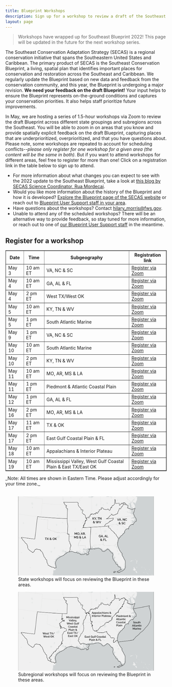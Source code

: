 ```yaml
---
title: Blueprint Workshops
description: Sign up for a workshop to review a draft of the Southeast Conservation Blueprint.
layout: page
---
```

<blockquote>Workshops have wrapped up for Southeast Blueprint 2022! This page will be updated in the future for the next workshop series.</blockquote>

The Southeast Conservation Adaptation Strategy (SECAS) is a regional conservation initiative that spans the Southeastern United States and Caribbean. The primary product of SECAS is the Southeast Conservation Blueprint, a living, spatial plan that identifies important places for conservation and restoration across the Southeast and Caribbean. We regularly update the Blueprint based on new data and feedback from the conservation community, and this year, the Blueprint is undergoing a major revision. <b>We need your feedback on the draft Blueprint!</b> Your input helps to ensure the Blueprint represents on-the-ground conditions and captures your conservation priorities. It also helps staff prioritize future improvements.

In May, we are hosting a series of 1.5-hour workshops via Zoom to review the draft Blueprint across different state groupings and subregions across the Southeast. You will be able to zoom in on areas that you know and provide spatially explicit feedback on the draft Blueprint, capturing places that are underprioritized, overprioritized, and that you have questions about. Please note, some workshops are repeated to account for scheduling conflicts--_please only register for one workshop for a given area (the content will be the same in both)_. But if you want to attend workshops for different areas, feel free to register for more than one! Click on a registration link in the table below to sign up to attend.

<ul>
  <li>For more information about what changes you can expect to see with the 2022 update to the Southeast Blueprint, take a look at <a href="https://secassoutheast.org/2021/07/30/Progress-toward-a-more-consistent-Southeast-Blueprint-in-2022.html">this blog by SECAS Science Coordinator, Rua Mordecai</a>.</li>
  <li>Would you like more information about the history of the Blueprint and how it is developed? <a href="http://secassoutheast.org/blueprint">Explore the Blueprint page of the SECAS website</a> or reach out to <a href="http://secassoutheast.org/staff">Blueprint User Support staff in your area</a>.</li>
  <li>Have questions about the workshops? Contact <a href="mailto:hilary_morris@fws.gov">hilary_morris@fws.gov</a>.</li>
  <li>Unable to attend any of the scheduled workshops? There will be an alternative way to provide feedback, so stay tuned for more information, or reach out to one of <a href="http://secassoutheast.org/staff">our Blueprint User Support staff</a> in the meantime.</li>
  </ul>
  

<h2>Register for a workshop</h2>

<table border="1" table cellpadding="7">
  <tr>
    <th>Date</th>
    <th>Time</th>
    <th>Subgeography</th>
    <th>Registration link</th>
  </tr>
   <tr>
     <td>May 3</td>
     <td>10 am ET</td>
     <td>VA, NC & SC</td>
     <td><a href="https://doitalent.zoomgov.com/meeting/register/vJIsf-qgqjsoEuic8ui6-U8FlN6tOfLSC3I">Register via Zoom</a></td>
  </tr>
   <tr>
     <td>May 4</td>
     <td>10 am ET</td>
     <td>GA, AL & FL</td>
     <td><a href="https://doitalent.zoomgov.com/meeting/register/vJItdO-uqDgsEhrcr2OQvjbz0Yid28_8LkI">Register via Zoom</a></td>
  </tr>
   <tr>
     <td>May 4</td>
     <td>2 pm ET</td>
     <td>West TX/West OK</td>
     <td><a href="https://doitalent.zoomgov.com/meeting/register/vJIsc-qrrT0tHSwz_dnHLJFvh-a3oREO-Bo">Register via Zoom</a></td>
  </tr>
   <tr>
     <td>May 5</td>
     <td>10 am ET</td>
     <td>KY, TN & WV</td>
     <td><a href="https://doitalent.zoomgov.com/meeting/register/vJIsfuyoqT0rHfuLIhec0pondaPGIaS5DB8">Register via Zoom</a></td>
  </tr>
   <tr>
     <td>May 5</td>
     <td>1 pm ET</td>
     <td>South Atlantic Marine</td>
     <td><a href="https://doitalent.zoomgov.com/meeting/register/vJIsd-yvrzwvGchUUuEk7w7pzATmY4hV2_w">Register via Zoom</a></td>
  </tr>
    <tr>
     <td>May 9</td>
     <td>1 pm ET</td>
     <td>VA, NC & SC</td>
     <td><a href="https://doitalent.zoomgov.com/meeting/register/vJIsduutrz0oGDZc2m8GklLrqq5iJfSpXUk">Register via Zoom</a></td>
  </tr>
   <tr>
     <td>May 10</td>
     <td>10 am ET</td>
     <td>South Atlantic Marine</td>
     <td><a href="https://doitalent.zoomgov.com/meeting/register/vJItcOupqTgrGBbDL4gdQtwvCGu75JBe3iM">Register via Zoom</a></td>
  </tr>
    <tr>
     <td>May 10</td>
     <td>2 pm ET</td>
     <td>KY, TN & WV</td>
     <td><a href="https://doitalent.zoomgov.com/meeting/register/vJIsce6gqj4vGbmdwwL0jIPIMvZKR0y7fGU">Register via Zoom</a></td>
  </tr>
      <tr>
     <td>May 11</td>
     <td>10 am ET</td>
     <td>MO, AR, MS & LA</td>
     <td><a href="https://doitalent.zoomgov.com/meeting/register/vJIsduuhrTksHfMG4_rZkxgVu8VHw3YThqw">Register via Zoom</a></td>
  </tr>
   <tr>
     <td>May 11</td>
     <td>1 pm ET</td>
     <td>Piedmont & Atlantic Coastal Plain</td>
     <td><a href="https://doitalent.zoomgov.com/meeting/register/vJIsc-utpzMjHBNjy_Y9oWtBYcgWFfZpMPU">Register via Zoom</a></td>
  </tr>
   <tr>
     <td>May 12</td>
     <td>1 pm ET</td>
     <td>GA, AL & FL</td>
     <td><a href="https://doitalent.zoomgov.com/meeting/register/vJIsc-iqqzoiGh6_uPfibPTISXeBIW_Rq04">Register via Zoom</a></td>
  </tr>
   <tr>
     <td>May 16</td>
     <td>2 pm ET</td>
     <td>MO, AR, MS & LA</td>
     <td><a href="https://doitalent.zoomgov.com/meeting/register/vJItcemvqjkrHT5LWREUW4KjBK-QIztTFes">Register via Zoom</a></td>
  </tr>
    <tr>
     <td>May 17</td>
     <td>11 am ET</td>
     <td>TX & OK</td>
     <td><a href="https://doitalent.zoomgov.com/meeting/register/vJIscOCgrT4uHsIrMcgtEt-3lPfuL4PvaYA">Register via Zoom</a></td>
  </tr>
  <tr>
     <td>May 17</td>
     <td>2 pm ET</td>
     <td>East Gulf Coastal Plain & FL</td>
     <td><a href="https://doitalent.zoomgov.com/meeting/register/vJIsdu6hrDgrEgf5Du3LkeXO29Hb6-DBm4k">Register via Zoom</a></td>
  </tr>
    <tr>
     <td>May 18</td>
     <td>10 am ET</td>
     <td>Appalachians & Interior Plateau</td>
     <td><a href="https://doitalent.zoomgov.com/meeting/register/vJIsceurrzIqGKK_R3XqGipwtl_mqZISjg8">Register via Zoom</a></td>
  </tr>
   <tr>
     <td>May 19</td>
     <td>10 am ET</td>
     <td>Mississippi Valley, West Gulf Coastal Plain & East TX/East OK</td>
     <td><a href="https://doitalent.zoomgov.com/meeting/register/vJItf-GhqD0qGx2At549x8h-fnUfNo9wLzs">Register via Zoom</a></td>
  </tr>
 </table>
 _Note: All times are shown in Eastern Time. Please adjust accordingly for your time zone._
  <br>
  <br>
<figure>
  <img src="./images/StateWorkshopMap_crop.png" alt="A map depicting the area covered by each state workshop"/>
  <figcaption>State workshops will focus on reviewing the Blueprint in these areas.</figcaption>
</figure>
<figure>
  <img src="./images/SubregionWorkshopMap_crop.png" alt="A map depicting the area covered by each subregional workshop"/>
  <figcaption>Subregional workshops will focus on reviewing the Blueprint in these areas.</figcaption>
</figure>
